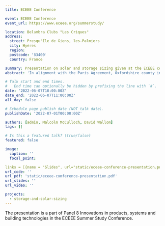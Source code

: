 ```yaml
---
title: ECEEE Conference

event: ECEEE Conference
event_url: https://www.eceee.org/summerstudy/

location: Belambra Clubs "Les Criques"
address:
  street: Presqu'Ile de Giens, les-Palmiers
  city: Hyères
  region:
  postcode: '83400'
  country: France

summary: Presentation on solar and storage sizing given at the ECEEE conference.
abstract: 'In alignment with the Paris Agreement, Oxfordshire county in the United Kingdom aims to become carbon neutral by 2050. Renewable energy help achieve this target by reducing the reliance on carbon-intensive grid electricity. Thus, this research seeks to determine the optimal solar generation and lithium battery storage size to reduce building grid electricity reliance. The analysis starts with modeling the hourly electricity demand. The model uses Elexon building electricity settlement profiles, and assembles them into the hourly demand profile according to the quantity and types of buildings in Oxfordshire. Then, the hourly solar generation is modeled using Pfenninger and Staffell method. Solar photovoltaic and lithium batteries are sized using an iterative method. First, the method iterates through the solar size search range. At each solar size, the method then iterates through the storage size search range. The renewable system is simulated at each iteration using hourly demand and generation data with a simplified system setup and the conventional operation strategy. The sizing method outputs combinations of solar size, battery size, and the resulting grid electricity consumption. The levelized cost of electricity for each combination is calculated, and the lowest cost combination is the optimal sizing. Solar and battery costs are projected from 2019 to 2100, and the optimal sizing is calculated for each year. The result shows that solar generation is cheap but not as flexible as the grid. Battery storage can provide flexibility, but it is too expensive and therefore not utilized. Thus, the optimal solar system is sized to only meet the demand during peak generation, reducing excess generation that cannot be stored. However, as solar and battery prices continue to drop, they will take up greater portions of the energy system, and reduce more grid electricity demand.'

# Talk start and end times.
#   End time can optionally be hidden by prefixing the line with `#`.
date: '2022-06-07T10:00:00Z'
date_end: '2022-06-07T11:00:00Z'
all_day: false

# Schedule page publish date (NOT talk date).
publishDate: '2022-07-01T00:00:00Z'

authors: [admin, Malcolm McCulloch, David Wallom]
tags: []

# Is this a featured talk? (true/false)
featured: false

image:
  caption: ''
  focal_point: 

links = [{name = "Slides", url="static/eceee-conference-presentation.pdf"}]
url_code: ''
url_pdf: 'static/eceee-conference-presentation.pdf'
url_slides: ''
url_video: ''

projects:
  - storage-and-solar-sizing
---
```

The presentation is a part of Panel 8 Innovations in products, systems and building technologies in the ECEEE Summer Study Conference.
